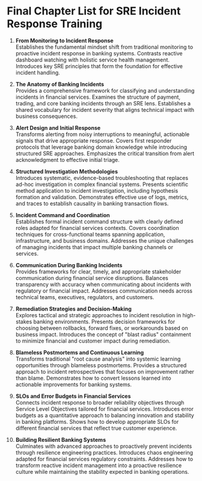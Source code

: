 # Final Chapter List for SRE Incident Response Training

1. **From Monitoring to Incident Response**  
   Establishes the fundamental mindset shift from traditional monitoring to proactive incident response in banking systems. Contrasts reactive dashboard watching with holistic service health management. Introduces key SRE principles that form the foundation for effective incident handling.

2. **The Anatomy of Banking Incidents**  
   Provides a comprehensive framework for classifying and understanding incidents in financial services. Examines the structure of payment, trading, and core banking incidents through an SRE lens. Establishes a shared vocabulary for incident severity that aligns technical impact with business consequences.

3. **Alert Design and Initial Response**  
   Transforms alerting from noisy interruptions to meaningful, actionable signals that drive appropriate response. Covers first responder protocols that leverage banking domain knowledge while introducing structured SRE approaches. Emphasizes the critical transition from alert acknowledgment to effective initial triage.

4. **Structured Investigation Methodologies**  
   Introduces systematic, evidence-based troubleshooting that replaces ad-hoc investigation in complex financial systems. Presents scientific method application to incident investigation, including hypothesis formation and validation. Demonstrates effective use of logs, metrics, and traces to establish causality in banking transaction flows.

5. **Incident Command and Coordination**  
   Establishes formal incident command structure with clearly defined roles adapted for financial services contexts. Covers coordination techniques for cross-functional teams spanning application, infrastructure, and business domains. Addresses the unique challenges of managing incidents that impact multiple banking channels or services.

6. **Communication During Banking Incidents**  
   Provides frameworks for clear, timely, and appropriate stakeholder communication during financial service disruptions. Balances transparency with accuracy when communicating about incidents with regulatory or financial impact. Addresses communication needs across technical teams, executives, regulators, and customers.

7. **Remediation Strategies and Decision-Making**  
   Explores tactical and strategic approaches to incident resolution in high-stakes banking environments. Presents decision frameworks for choosing between rollbacks, forward fixes, or workarounds based on business impact. Introduces the concept of "blast radius" containment to minimize financial and customer impact during remediation.

8. **Blameless Postmortems and Continuous Learning**  
   Transforms traditional "root cause analysis" into systemic learning opportunities through blameless postmortems. Provides a structured approach to incident retrospectives that focuses on improvement rather than blame. Demonstrates how to convert lessons learned into actionable improvements for banking systems.

9. **SLOs and Error Budgets in Financial Services**  
   Connects incident response to broader reliability objectives through Service Level Objectives tailored for financial services. Introduces error budgets as a quantitative approach to balancing innovation and stability in banking platforms. Shows how to develop appropriate SLOs for different financial services that reflect true customer experience.

10. **Building Resilient Banking Systems**  
    Culminates with advanced approaches to proactively prevent incidents through resilience engineering practices. Introduces chaos engineering adapted for financial services regulatory constraints. Addresses how to transform reactive incident management into a proactive resilience culture while maintaining the stability expected in banking operations.